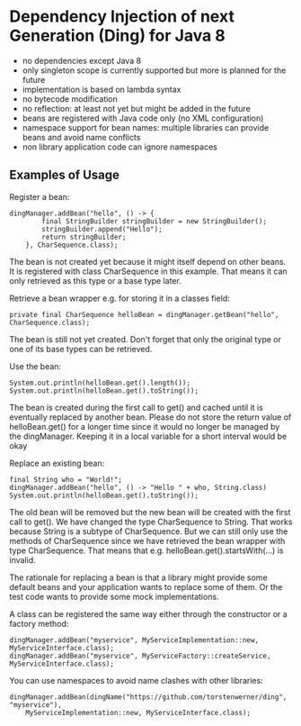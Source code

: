 # Dependency Injection of next Generation (Ding) for Java 8

- no dependencies except Java 8
- only singleton scope is currently supported but more is planned for the future
- implementation is based on lambda syntax
- no bytecode modification
- no reflection: at least not yet but might be added in the future
- beans are registered with Java code only (no XML configuration)
- namespace support for bean names: multiple libraries can provide beans and avoid name conflicts
- non library application code can ignore namespaces

## Examples of Usage

Register a bean:

    dingManager.addBean("hello", () -> {
            final StringBuilder stringBuilder = new StringBuilder();
            stringBuilder.append("Hello");
            return stringBuilder;
        }, CharSequence.class);
The bean is not created yet because it might itself depend on other beans. It is registered with class CharSequence in
this example. That means it can only retrieved as this type or a base type later.

Retrieve a bean wrapper e.g. for storing it in a classes field:

    private final CharSequence helloBean = dingManager.getBean("hello", CharSequence.class);
The bean is still not yet created. Don't forget that only the original type or one of its base types can be retrieved.

Use the bean:

    System.out.println(helloBean.get().length());
    System.out.println(helloBean.get().toString());
The bean is created during the first call to get() and cached until it is eventually replaced by another bean. Please
do not store the return value of helloBean.get() for a longer time since it would no longer be managed by the
dingManager. Keeping it in a local variable for a short interval would be okay

Replace an existing bean:

    final String who = "World!";
    dingManager.addBean("hello", () -> "Hello " + who, String.class)
    System.out.println(helloBean.get().toString());
The old bean will be removed but the new bean will be created with the first call to get(). We have changed the type
CharSequence to String. That works because String is a subtype of CharSequence. But we can still only use the methods
of CharSequence since we have retrieved the bean wrapper with type CharSequence. That means that e.g.
helloBean.get().startsWith(...) is invalid.

The rationale for replacing a bean is that a library might provide some default beans and your application wants to
replace some of them. Or the test code wants to provide some mock implementations.

A class can be registered the same way either through the constructor or a factory method:

    dingManager.addBean("myservice", MyServiceImplementation::new, MyServiceInterface.class);
    dingManager.addBean("myservice", MyServiceFactory::createService, MyServiceInterface.class);

You can use namespaces to avoid name clashes with other libraries:

    dingManager.addBean(dingName("https://github.com/torstenwerner/ding", "myservice"),
        MyServiceImplementation::new, MyServiceInterface.class);
